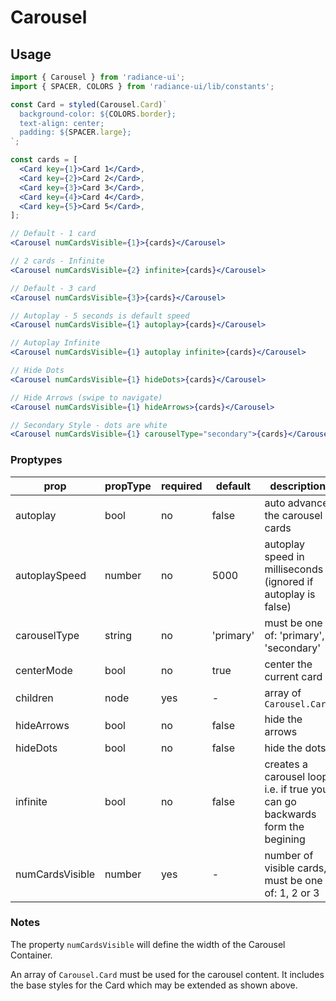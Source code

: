 # Carousel
## Usage

```jsx
import { Carousel } from 'radiance-ui';
import { SPACER, COLORS } from 'radiance-ui/lib/constants';

const Card = styled(Carousel.Card)`
  background-color: ${COLORS.border};
  text-align: center;
  padding: ${SPACER.large};
`;

const cards = [
  <Card key={1}>Card 1</Card>,
  <Card key={2}>Card 2</Card>,
  <Card key={3}>Card 3</Card>,
  <Card key={4}>Card 4</Card>,
  <Card key={5}>Card 5</Card>,
];

// Default - 1 card
<Carousel numCardsVisible={1}>{cards}</Carousel>

// 2 cards - Infinite
<Carousel numCardsVisible={2} infinite>{cards}</Carousel>

// Default - 3 card
<Carousel numCardsVisible={3}>{cards}</Carousel>

// Autoplay - 5 seconds is default speed
<Carousel numCardsVisible={1} autoplay>{cards}</Carousel>

// Autoplay Infinite
<Carousel numCardsVisible={1} autoplay infinite>{cards}</Carousel>

// Hide Dots
<Carousel numCardsVisible={1} hideDots>{cards}</Carousel>

// Hide Arrows (swipe to navigate)
<Carousel numCardsVisible={1} hideArrows>{cards}</Carousel>

// Secondary Style - dots are white
<Carousel numCardsVisible={1} carouselType="secondary">{cards}</Carousel>
```

<!-- STORY -->

### Proptypes
| prop                | propType   | required | default      | description                                                                                                                  
|---------------------|------------|----------|--------------|------------------------------------------------------------------------------------------------------------------------------|
| autoplay            | bool       | no       | false        | auto advance the carousel cards |
| autoplaySpeed       | number     | no       | 5000         | autoplay speed in milliseconds (ignored if autoplay is false) |
| carouselType        | string     | no       | 'primary'    | must be one of: 'primary', 'secondary' |
| centerMode          | bool       | no       | true         | center the current card |
| children            | node       | yes      | -            | array of `Carousel.Card` |
| hideArrows          | bool       | no       | false        | hide the arrows |
| hideDots            | bool       | no       | false        | hide the dots |
| infinite            | bool       | no       | false        | creates a carousel loop, i.e. if true you can go backwards form the begining |
| numCardsVisible     | number     | yes      | -            | number of visible cards, must be one of: 1, 2 or 3 |

### Notes
The property `numCardsVisible` will define the width of the Carousel Container.

An array of `Carousel.Card` must be used for the carousel content. It includes the base styles for the Card which may be extended as shown above.